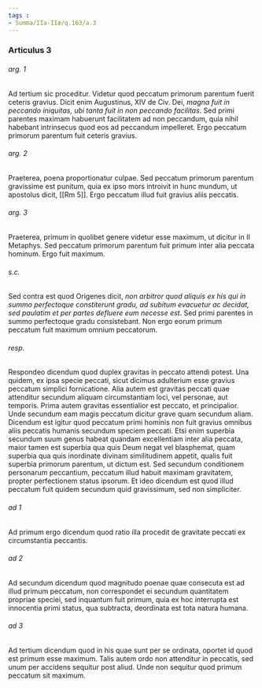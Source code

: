 ```yaml
---
tags : 
- Summa/IIa-IIæ/q.163/a.3
---
```


### Articulus 3

###### arg. 1
Ad tertium sic proceditur. Videtur quod peccatum primorum parentum fuerit ceteris gravius. Dicit enim Augustinus, XIV de Civ. Dei, *magna fuit in peccando iniquitas, ubi tanta fuit in non peccando facilitas*. Sed primi parentes maximam habuerunt facilitatem ad non peccandum, quia nihil habebant intrinsecus quod eos ad peccandum impelleret. Ergo peccatum primorum parentum fuit ceteris gravius.

###### arg. 2
Praeterea, poena proportionatur culpae. Sed peccatum primorum parentum gravissime est punitum, quia ex ipso mors introivit in hunc mundum, ut apostolus dicit, [[Rm 5]]. Ergo peccatum illud fuit gravius aliis peccatis.

###### arg. 3
Praeterea, primum in quolibet genere videtur esse maximum, ut dicitur in II Metaphys. Sed peccatum primorum parentum fuit primum inter alia peccata hominum. Ergo fuit maximum.

###### s.c.
Sed contra est quod Origenes dicit, *non arbitror quod aliquis ex his qui in summo perfectoque constiterunt gradu, ad subitum evacuetur ac decidat, sed paulatim et per partes defluere eum necesse est*. Sed primi parentes in summo perfectoque gradu consistebant. Non ergo eorum primum peccatum fuit maximum omnium peccatorum.

###### resp.
Respondeo dicendum quod duplex gravitas in peccato attendi potest. Una quidem, ex ipsa specie peccati, sicut dicimus adulterium esse gravius peccatum simplici fornicatione. Alia autem est gravitas peccati quae attenditur secundum aliquam circumstantiam loci, vel personae, aut temporis. Prima autem gravitas essentialior est peccato, et principalior. Unde secundum eam magis peccatum dicitur grave quam secundum aliam. Dicendum est igitur quod peccatum primi hominis non fuit gravius omnibus aliis peccatis humanis secundum speciem peccati. Etsi enim superbia secundum suum genus habeat quandam excellentiam inter alia peccata, maior tamen est superbia qua quis Deum negat vel blasphemat, quam superbia qua quis inordinate divinam similitudinem appetit, qualis fuit superbia primorum parentum, ut dictum est. Sed secundum conditionem personarum peccantium, peccatum illud habuit maximam gravitatem, propter perfectionem status ipsorum. Et ideo dicendum est quod illud peccatum fuit quidem secundum quid gravissimum, sed non simpliciter.

###### ad 1
Ad primum ergo dicendum quod ratio illa procedit de gravitate peccati ex circumstantia peccantis.

###### ad 2
Ad secundum dicendum quod magnitudo poenae quae consecuta est ad illud primum peccatum, non correspondet ei secundum quantitatem propriae speciei, sed inquantum fuit primum, quia ex hoc interrupta est innocentia primi status, qua subtracta, deordinata est tota natura humana.

###### ad 3
Ad tertium dicendum quod in his quae sunt per se ordinata, oportet id quod est primum esse maximum. Talis autem ordo non attenditur in peccatis, sed unum per accidens sequitur post aliud. Unde non sequitur quod primum peccatum sit maximum.

